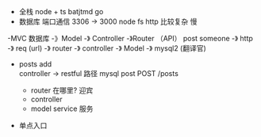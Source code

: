 - 全栈 node + ts
    batjtmd  go
- 数据库
    端口通信  3306  -> 3000 
    node fs http 比较复杂 慢

-MVC
     数据库 -》Model -》 Controller -》Router （API）
     post 
     someone -》 http -》 req (url) -》 router -》 controller -》 Model -》  mysql2  (翻译官) 

- posts  add  
    controller -> restful 路径
     mysql post POST   /posts 
     - router 在哪里?  迎宾 
     - controller    
     - model  service 服务 

- 单点入口 